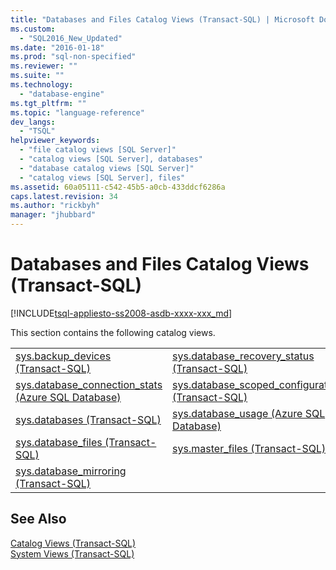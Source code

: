 ```yaml
---
title: "Databases and Files Catalog Views (Transact-SQL) | Microsoft Docs"
ms.custom: 
  - "SQL2016_New_Updated"
ms.date: "2016-01-18"
ms.prod: "sql-non-specified"
ms.reviewer: ""
ms.suite: ""
ms.technology: 
  - "database-engine"
ms.tgt_pltfrm: ""
ms.topic: "language-reference"
dev_langs: 
  - "TSQL"
helpviewer_keywords: 
  - "file catalog views [SQL Server]"
  - "catalog views [SQL Server], databases"
  - "database catalog views [SQL Server]"
  - "catalog views [SQL Server], files"
ms.assetid: 60a05111-c542-45b5-a0cb-433ddcf6286a
caps.latest.revision: 34
ms.author: "rickbyh"
manager: "jhubbard"
---
```

# Databases and Files Catalog Views (Transact-SQL)
[!INCLUDE[tsql-appliesto-ss2008-asdb-xxxx-xxx_md](../../../relational-databases/import-export/includes/tsql-appliesto-ss2008-asdb-xxxx-xxx-md.md)]

  This section contains the following catalog views.  
  
|||  
|-|-|  
|[sys.backup_devices &#40;Transact-SQL&#41;](../../../relational-databases/reference/system-catalog-views/sys.backup-devices-transact-sql.md)|[sys.database_recovery_status &#40;Transact-SQL&#41;](../../../relational-databases/reference/system-catalog-views/sys.database-recovery-status-transact-sql.md)|  
|[sys.database_connection_stats &#40;Azure SQL Database&#41;](../../../relational-databases/reference/system-catalog-views/sys.database-connection-stats-azure-sql-database.md)|[sys.database_scoped_configurations &#40;Transact-SQL&#41;](../../../relational-databases/reference/system-catalog-views/sys.database-scoped-configurations-transact-sql.md)|  
|[sys.databases &#40;Transact-SQL&#41;](../../../relational-databases/reference/system-catalog-views/sys.databases-transact-sql.md)|[sys.database_usage &#40;Azure SQL Database&#41;](../../../relational-databases/reference/system-catalog-views/sys.database-usage-azure-sql-database.md)|  
|[sys.database_files &#40;Transact-SQL&#41;](../../../relational-databases/reference/system-catalog-views/sys.database-files-transact-sql.md)|[sys.master_files &#40;Transact-SQL&#41;](../../../relational-databases/reference/system-catalog-views/sys.master-files-transact-sql.md)|  
|[sys.database_mirroring &#40;Transact-SQL&#41;](../../../relational-databases/reference/system-catalog-views/sys.database-mirroring-transact-sql.md)||  
  
## See Also  
 [Catalog Views &#40;Transact-SQL&#41;](../../../relational-databases/reference/system-catalog-views/catalog-views-transact-sql.md)   
 [System Views &#40;Transact-SQL&#41;](http://msdn.microsoft.com/library/35a6161d-7f43-4e00-bcd3-3091f2015e90)  
  
  